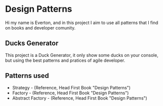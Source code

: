 # Design Patterns
    
Hi my name is Everton, and in this project I aim to use all patterns that I find on books and developer comunity.

## Ducks Generator

This project is a Duck Generator, it only show some ducks on your console, but using the best patterns and pratices of agile developer.

## Patterns used 

- Strategy - (Reference, Head First Book "Design Patterns")
- Factory - (Reference, Head First Book "Design Patterns")
- Abstract Factory - (Reference, Head First Book "Design Patterns")

